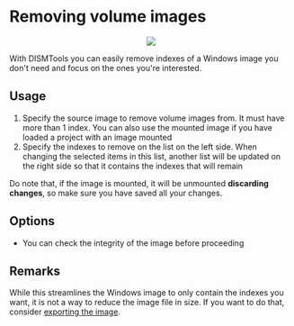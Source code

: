 # Removing volume images

<p align="center">
	<img src="../../../res/img_tasks/mgmt/delete_image.png" />
</p>

With DISMTools you can easily remove indexes of a Windows image you don't need and focus on the ones you're interested.

## Usage

1. Specify the source image to remove volume images from. It must have more than 1 index. You can also use the mounted image if you have loaded a project with an image mounted
2. Specify the indexes to remove on the list on the left side. When changing the selected items in this list, another list will be updated on the right side so that it contains the indexes that will remain

Do note that, if the image is mounted, it will be unmounted **discarding changes**, so make sure you have saved all your changes.

## Options

- You can check the integrity of the image before proceeding

## Remarks

While this streamlines the Windows image to only contain the indexes you want, it is not a way to reduce the image file in size. If you want to do that, consider [exporting the image](../export_image).